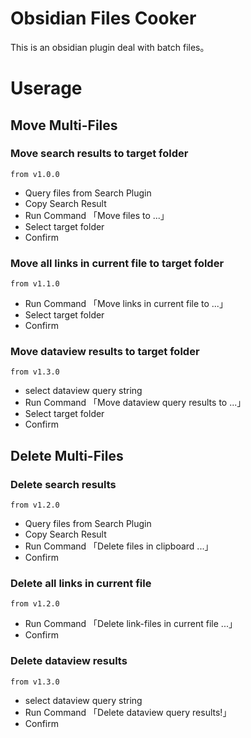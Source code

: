 # Obsidian Files Cooker

This is an obsidian plugin deal with batch files。

# Userage

## Move Multi-Files
### Move search results to target folder
`from v1.0.0`
- Query files from Search Plugin
- Copy Search Result
- Run Command 「Move files to ...」
- Select target folder
- Confirm

### Move all links in current file to target folder
`from v1.1.0`
- Run Command 「Move links in current file to ...」
- Select target folder
- Confirm

### Move dataview results to target folder
`from v1.3.0`
- select dataview query string
- Run Command 「Move dataview query results to ...」
- Select target folder
- Confirm

## Delete Multi-Files
### Delete search results
`from v1.2.0`
- Query files from Search Plugin
- Copy Search Result
- Run Command 「Delete files in clipboard ...」
- Confirm

### Delete all links in current file
`from v1.2.0`
- Run Command 「Delete link-files in current file ...」
- Confirm

### Delete dataview results
`from v1.3.0`
- select dataview query string
- Run Command 「Delete dataview query results!」
- Confirm
